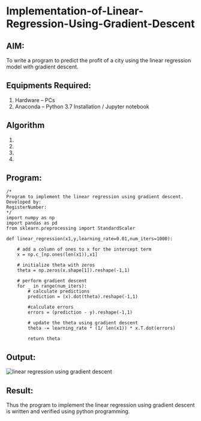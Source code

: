 # Implementation-of-Linear-Regression-Using-Gradient-Descent

## AIM:
To write a program to predict the profit of a city using the linear regression model with gradient descent.

## Equipments Required:
1. Hardware – PCs
2. Anaconda – Python 3.7 Installation / Jupyter notebook

## Algorithm
1. 
2. 
3. 
4. 

## Program:
```
/*
Program to implement the linear regression using gradient descent.
Developed by: 
RegisterNumber:  
*/
import numpy as np
import pandas as pd
from sklearn.preprocessing import StandardScaler

def linear_regression(x1,y,learning_rate=0.01,num_iters=1000):
    
    # add a column of ones to x for the intercept term
    x = np.c_[np.ones(len(x1)),x1]
    
    # initialize theta with zeros
    theta = np.zeros(x.shape[1]).reshape(-1,1)
    
    # perform gradient descent
    for _ in range(num_iters):
        # calculate predictions
        prediction = (x).dot(theta).reshape(-1,1)
        
        #calculate errors
        errors = (prediction - y).reshape(-1,1)
        
        # update the theta using gradient descent
        theta -= learning_rate * (1/ len(x1)) * x.T.dot(errors)
        
        return theta
```

## Output:
![linear regression using gradient descent](sam.png)


## Result:
Thus the program to implement the linear regression using gradient descent is written and verified using python programming.
